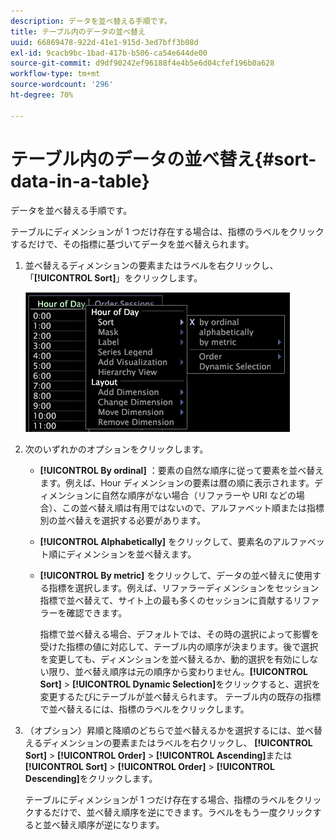 ```yaml
---
description: データを並べ替える手順です。
title: テーブル内のデータの並べ替え
uuid: 66869478-922d-41e1-915d-3ed7bff3b08d
exl-id: 9cacb9bc-1bad-417b-b506-ca54e644de00
source-git-commit: d9df90242ef96188f4e4b5e6d04cfef196b0a628
workflow-type: tm+mt
source-wordcount: '296'
ht-degree: 70%

---
```


# テーブル内のデータの並べ替え{#sort-data-in-a-table}

データを並べ替える手順です。

テーブルにディメンションが 1 つだけ存在する場合は、指標のラベルをクリックするだけで、その指標に基づいてデータを並べ替えられます。

1. 並べ替えるディメンションの要素またはラベルを右クリックし、「**[!UICONTROL Sort]**」をクリックします。

   ![](assets/mnu_Table_Sort.png)

1. 次のいずれかのオプションをクリックします。

   * **[!UICONTROL By ordinal]** ：要素の自然な順序に従って要素を並べ替えます。例えば、Hour ディメンションの要素は暦の順に表示されます。ディメンションに自然な順序がない場合（リファラーや URI などの場合）、この並べ替え順は有用ではないので、アルファベット順または指標別の並べ替えを選択する必要があります。
   * **[!UICONTROL Alphabetically]** をクリックして、要素名のアルファベット順にディメンションを並べ替えます。
   * **[!UICONTROL By metric]** をクリックして、データの並べ替えに使用する指標を選択します。例えば、リファラーディメンションをセッション指標で並べ替えて、サイト上の最も多くのセッションに貢献するリファラーを確認できます。

      指標で並べ替える場合、デフォルトでは、その時の選択によって影響を受けた指標の値に対応して、テーブル内の順序が決まります。後で選択を変更しても、ディメンションを並べ替えるか、動的選択を有効にしない限り、並べ替え順序は元の順序から変わりません。**[!UICONTROL Sort]** > **[!UICONTROL Dynamic Selection]**&#x200B;をクリックすると、選択を変更するたびにテーブルが並べ替えられます。
   テーブル内の既存の指標で並べ替えるには、指標のラベルをクリックします。

1. （オプション）昇順と降順のどちらで並べ替えるかを選択するには、並べ替えるディメンションの要素またはラベルを右クリックし、 **[!UICONTROL Sort]** > **[!UICONTROL Order]** > **[!UICONTROL Ascending]**&#x200B;または&#x200B;**[!UICONTROL Sort]** > **[!UICONTROL Order]** > **[!UICONTROL Descending]**&#x200B;をクリックします。

   テーブルにディメンションが 1 つだけ存在する場合、指標のラベルをクリックするだけで、並べ替え順序を逆にできます。ラベルをもう一度クリックすると並べ替え順序が逆になります。
